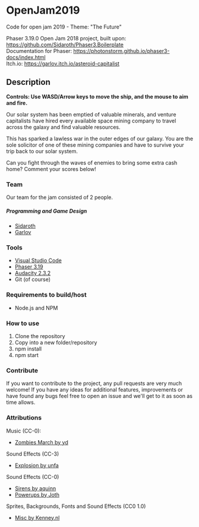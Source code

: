 # OpenJam2019
Code for open jam 2019 - Theme: "The Future"

Phaser 3.19.0 Open Jam 2018 project, built upon: https://github.com/Sidaroth/Phaser3.Boilerplate </br>
Documentation for Phaser: https://photonstorm.github.io/phaser3-docs/index.html </br>
Itch.io: https://garlov.itch.io/asteroid-capitalist

## Description

<b>Controls: Use WASD/Arrow keys to move the ship, and the mouse to aim and fire.</b>

Our solar system has been emptied of valuable minerals, and venture capitalists have hired every available space mining company to travel across the galaxy and find valuable resources. 

This has sparked a lawless war in the outer edges of our galaxy. You are the sole solicitor of one of these mining companies and have to survive your trip back to our solar system.

Can you fight through the waves of enemies to bring some extra cash home?
Comment your scores below!

### Team
Our team for the jam consisted of 2 people.

##### Programming and Game Design
 - [Sidaroth](https://github.com/sidaroth)
 - [Garlov](https://github.com/garlov)

 ### Tools
-   [Visual Studio Code](https://github.com/Microsoft/vscode)
-   [Phaser 3.19](https://github.com/photonstorm/phaser)
-   [Audacity 2.3.2](https://www.audacityteam.org/)
- Git (of course)

### Requirements to build/host
-   Node.js and NPM

### How to use
1. Clone the repository
2. Copy into a new folder/repository
3. npm install
4. npm start

### Contribute
If you want to contribute to the project, any pull requests are very much welcome! If you have any ideas for additional features, improvements or have found any bugs feel free to open an issue and we'll get to it as soon as time allows.

### Attributions
Music (CC-0):
- [Zombies March by yd](https://opengameart.org/content/zombies-march)

Sound Effects (CC-3)
- [Explosion by unfa](https://freesound.org/people/unfa/sounds/352143/)

Sound Effects (CC-0)
- [Sirens by aquinn](https://opengameart.org/content/sirens-and-alarm-noise)
- [Powerups by Joth](https://opengameart.org/content/7-space-sounds)

Sprites, Backgrounds, Fonts and Sound Effects (CC0 1.0)
- [Misc by Kenney.nl](https://kenney.nl)

